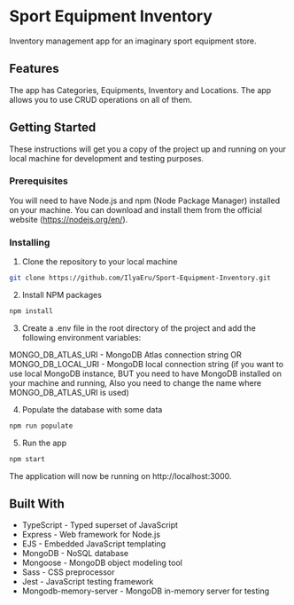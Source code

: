 # Sport Equipment Inventory

Inventory management app for an imaginary sport equipment store.

## Features

The app has Categories, Equipments, Inventory and Locations.
The app allows you to use CRUD operations on all of them.

## Getting Started

These instructions will get you a copy of the project up and running on your local machine for development and testing purposes.

### Prerequisites

You will need to have Node.js and npm (Node Package Manager) installed on your machine. You can download and install them from the official website (https://nodejs.org/en/).

### Installing

1. Clone the repository to your local machine

```sh
git clone https://github.com/IlyaEru/Sport-Equipment-Inventory.git
```

2. Install NPM packages

```sh
npm install
```

3. Create a .env file in the root directory of the project and add the following environment variables:

MONGO_DB_ATLAS_URI - MongoDB Atlas connection string
OR MONGO_DB_LOCAL_URI - MongoDB local connection string (if you want to use local MongoDB instance, BUT you need to have MongoDB installed on your machine and running, Also you need to change the name where MONGO_DB_ATLAS_URI is used)

4.  Populate the database with some data

```sh
npm run populate
```

5. Run the app

```sh
npm start
```

The application will now be running on http://localhost:3000.

## Built With

- TypeScript - Typed superset of JavaScript
- Express - Web framework for Node.js
- EJS - Embedded JavaScript templating
- MongoDB - NoSQL database
- Mongoose - MongoDB object modeling tool
- Sass - CSS preprocessor
- Jest - JavaScript testing framework
- Mongodb-memory-server - MongoDB in-memory server for testing
